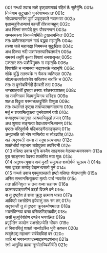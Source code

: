 001    गन्धर्व उवाच
ततो दृष्ट्वाश्रमपदं रहितं तैः सुतैर्मुनिः	001a  
निर्जगाम सुदुःखार्तः पुनरेवाश्रमात्ततः	001c  
सोऽपश्यत्सरितं पूर्णां प्रावृट्काले नवाम्भसा	002a  
वृक्षान्बहुविधान्पार्थ वहन्तीं तीरजान्बहून्	002c  
अथ चिन्तां समापेदे पुनः पौरवनन्दन	003a  
अम्भस्यस्या निमज्जेयमिति दुःखसमन्वितः	003c  
ततः पाशैस्तदात्मानं गाढं बद्ध्वा महामुनिः	004a  
तस्या जले महानद्या निममज्ज सुदुःखितः	004c  
अथ छित्त्वा नदी पाशांस्तस्यारिबलमर्दन	005a  
समस्थं तमृषिं कृत्वा विपाशं समवासृजत्	005c  
उत्ततार ततः पाशैर्विमुक्तः स महानृषिः	006a  
विपाशेति च नामास्या नद्याश्चक्रे महानृषिः	006c  
शोके बुद्धिं ततश्चक्रे न चैकत्र व्यतिष्ठत	007a  
सोऽगच्छत्पर्वतांश्चैव सरितश्च सरांसि च	007c  
ततः स पुनरेवर्षिर्नदीं हैमवतीं तदा	008a  
चण्डग्राहवतीं दृष्ट्वा तस्याः स्रोतस्यवापतत्	008c  
सा तमग्निसमं विप्रमनुचिन्त्य सरिद्वरा	009a  
शतधा विद्रुता यस्माच्छतद्रुरिति विश्रुता	009c  
ततः स्थलगतं दृष्ट्वा तत्राप्यात्मानमात्मना	010a  
मर्तुं न शक्यमित्युक्त्वा पुनरेवाश्रमं ययौ	010c  
वध्वादृश्यन्त्यानुगत आश्रमाभिमुखो व्रजन्	011a  
अथ शुश्राव सङ्गत्या वेदाध्ययननिःस्वनम्	011c  
पृष्ठतः परिपूर्णार्थैः षड्भिरङ्गैरलङ्कृतम्	011e  
अनुव्रजति को न्वेष मामित्येव च सोऽब्रवीत्	012a  
अहं त्वदृश्यती नाम्ना तं स्नुषा प्रत्यभाषत	012c  
शक्तेर्भार्या महाभाग तपोयुक्ता तपस्विनी	012e  
013    वसिष्ठ उवाच
पुत्रि कस्यैष साङ्गस्य वेदस्याध्ययनस्वनः	013a  
पुरा साङ्गस्य वेदस्य शक्तेरिव मया श्रुतः	013c  
014    अदृश्यन्त्युवाच
अयं कुक्षौ समुत्पन्नः शक्तेर्गर्भः सुतस्य ते	014a  
समा द्वादश तस्येह वेदानभ्यसतो मुने	014c  
015    गन्धर्व उवाच
एवमुक्तस्ततो हृष्टो वसिष्ठः श्रेष्ठभागृषिः	015a  
अस्ति सन्तानमित्युक्त्वा मृत्योः पार्थ न्यवर्तत	015c  
ततः प्रतिनिवृत्तः स तया वध्वा सहानघ	016a  
कल्माषपादमासीनं ददर्श विजने वने	016c  
स तु दृष्ट्वैव तं राजा क्रुद्ध उत्थाय भारत	017a  
आविष्टो रक्षसोग्रेण इयेषात्तुं ततः स्म तम्	017c  
अदृश्यन्ती तु तं दृष्ट्वा क्रूरकर्माणमग्रतः	018a  
भयसंविग्नया वाचा वसिष्ठमिदमब्रवीत्	018c  
असौ मृत्युरिवोग्रेण दण्डेन भगवन्नितः	019a  
प्रगृहीतेन काष्ठेन राक्षसोऽभ्येति भीषणः	019c  
तं निवारयितुं शक्तो नान्योऽस्ति भुवि कश्चन	020a  
त्वदृतेऽद्य महाभाग सर्ववेदविदां वर	020c  
त्राहि मां भगवन्पापादस्माद्दारुणदर्शनात्	021a  
रक्षो अत्तुमिह ह्यावां नूनमेतच्चिकीर्षति	021c  
